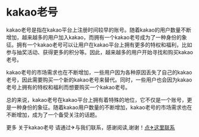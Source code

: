 # kakao老号

kakao老号是指在kakao平台上注册时间较早的账号。随着kakao的用户数量不断增加，越来越多的用户加入kakao，而拥有一个kakao老号成为了一种身份的象征。拥有一个kakao老号可以让用户在kakao平台上拥有更多的特权和福利，比如参与抽奖活动、获得更多的积分等。因此，越来越多的用户开始寻找和购买kakao老号。

kakao老号的市场需求也在不断增加，一些用户因为各种原因丢失了自己的kakao老号，因此需要购买一个新的kakao老号来替代。同时，一些用户也会因为kakao老号上拥有的特权和福利而想要购买一个kakao老号。

总的来说，kakao老号在kakao平台上拥有着特殊的地位，它不仅是一个账号，更是一种身份的象征。随着kakao用户数量的不断增加，kakao老号的市场需求也在不断增加，成为了一个备受关注的话题。

更多 关于kakao老号 请通过✈与我们联系，感谢阅读,谢谢！[点✈这里联系](https://d.k02.cc)